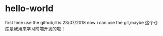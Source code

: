 # hello-world
first time use the github,it is 23/07/2018
now i can use the git,maybe
这个仓库是我用来学习前端开发的啦！
